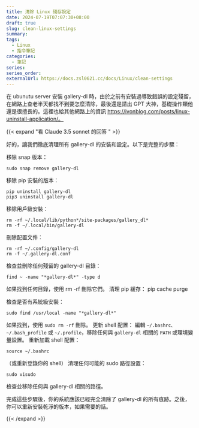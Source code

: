 ```yaml
---
title: 清除 Linux 殘存設定
date: 2024-07-19T07:07:30+08:00
draft: true
slug: clean-linux-settings
summary: 
tags:
  - Linux
  - 指令筆記
categories:
  - 筆記
series:
series_order: 
externalUrl: https://docs.zsl0621.cc/docs/Linux/clean-settings
---
```


在 ubunutu server 安裝 gallery-dl 時，由於之前有安裝過導致錯誤的設定殘留，在網路上查老半天都找不到要怎麼清除，最後還是請出 GPT 大神，基礎操作類他還是很擅長的。這裡也給其他網路上的資訊 https://ivonblog.com/posts/linux-uninstall-application/。

{{< expand "看 Claude 3.5 sonnet 的回答 " >}}

好的，讓我們徹底清理所有 gallery-dl 的安裝和設定。以下是完整的步驟：

移除 snap 版本：

```shell
sudo snap remove gallery-dl
```

移除 pip 安裝的版本：

```shell
pip uninstall gallery-dl
pip3 uninstall gallery-dl
```

移除用戶級安裝：

```shell
rm -rf ~/.local/lib/python*/site-packages/gallery_dl*
rm -f ~/.local/bin/gallery-dl
```

刪除配置文件：

```shell
rm -rf ~/.config/gallery-dl
rm -f ~/.gallery-dl.conf
```

檢查並刪除任何殘留的 gallery-dl 目錄：

```shell
find ~ -name "*gallery-dl*" -type d
```

如果找到任何目錄，使用 rm -rf 刪除它們。
清理 pip 緩存：
pip cache purge

檢查是否有系統級安裝：

```shell
sudo find /usr/local -name "*gallery-dl*"
```

如果找到，使用 `sudo rm -rf` 刪除。
更新 shell 配置：
編輯 `~/.bashrc、~/.bash_profile` 或 `~/.profile`，移除任何與 `gallery-dl` 相關的 `PATH` 或環境變量設置。
重新加載 shell 配置：

```shell
source ~/.bashrc
```

（或重新登錄你的 shell）
清理任何可能的 sudo 路徑設置：

```shell
sudo visudo
```

檢查並移除任何與 gallery-dl 相關的路徑。

完成這些步驟後，你的系統應該已經完全清除了 gallery-dl 的所有痕跡。之後，你可以重新安裝乾淨的版本，如果需要的話。

{{< /expand >}}

